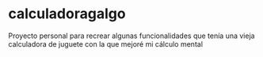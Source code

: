 # calculadoragalgo
Proyecto personal para recrear algunas funcionalidades que tenía una vieja calculadora de juguete con la que mejoré mi cálculo mental
